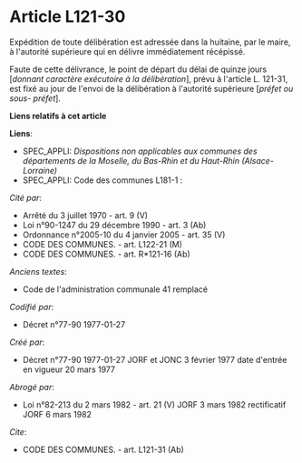 # Article L121-30

Expédition de toute délibération est adressée dans la huitaine, par le maire, à l'autorité supérieure qui en délivre
immédiatement récépissé.

Faute de cette délivrance, le point de départ du délai de quinze jours [*donnant caractère exécutoire à la délibération*],
prévu à l'article L. 121-31, est fixé au jour de l'envoi de la délibération à l'autorité supérieure [*préfet ou sous-
préfet*].

**Liens relatifs à cet article**

**Liens**:

  - SPEC_APPLI: *Dispositions non applicables aux communes des départements de la Moselle, du Bas-Rhin et du Haut-Rhin (Alsace-Lorraine)*
  - SPEC_APPLI: Code des communes L181-1 :

_Cité par_:

  - Arrêté du 3 juillet 1970 - art. 9 (V)
  - Loi n°90-1247 du 29 décembre 1990 - art. 3 (Ab)
  - Ordonnance n°2005-10 du 4 janvier 2005 - art. 35 (V)
  - CODE DES COMMUNES. - art. L122-21 (M)
  - CODE DES COMMUNES. - art. R*121-16 (Ab)

_Anciens textes_:

  - Code de l'administration communale 41 remplacé

_Codifié par_:

  - Décret n°77-90 1977-01-27

_Créé par_:

  - Décret n°77-90 1977-01-27 JORF et JONC 3 février 1977 date d'entrée en vigueur 20 mars 1977

_Abrogé par_:

  - Loi n°82-213 du 2 mars 1982 - art. 21 (V) JORF 3 mars 1982 rectificatif JORF 6 mars 1982

_Cite_:

  - CODE DES COMMUNES. - art. L121-31 (Ab)
